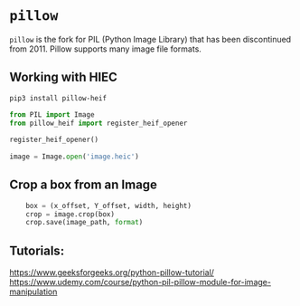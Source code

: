# `pillow`
`pillow` is the fork for PIL (Python Image Library) that has been discontinued from 2011. Pillow supports many image file formats.

## Working with HIEC

```bash
pip3 install pillow-heif
```
    
```python
from PIL import Image
from pillow_heif import register_heif_opener
    
register_heif_opener()
    
image = Image.open('image.heic')
```

## Crop a box from an Image

```python
    box = (x_offset, Y_offset, width, height)
    crop = image.crop(box)
    crop.save(image_path, format)
```

## Tutorials:

https://www.geeksforgeeks.org/python-pillow-tutorial/
https://www.udemy.com/course/python-pil-pillow-module-for-image-manipulation
